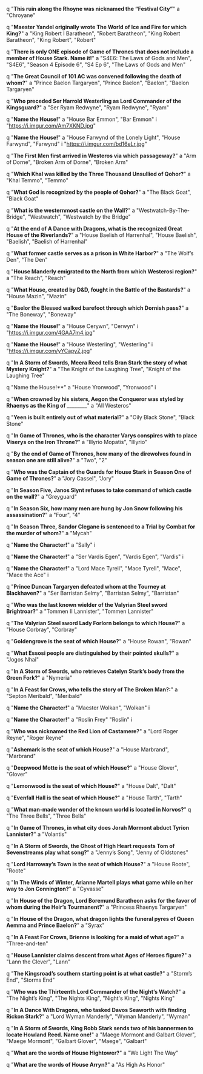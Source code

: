 q "**This ruin along the Rhoyne was nicknamed the “Festival City”**"
a "Chroyane"

q "**Maester Yandel originally wrote The World of Ice and Fire for which King?**"
a "King Robert I Baratheon", "Robert Baratheon", "King Robert Baratheon", "King Robert", "Robert"

q "**There is only ONE episode of Game of Thrones that does not include a member of House Stark. Name it!**" 
a "S4E6: The Laws of Gods and Men", "S4E6", "Season 4 Episode 6", "S4 Ep 6", "The Laws of Gods and Men"

q "**The Great Council of 101 AC was convened following the death of whom?**"
a "Prince Baelon Targaryen", "Prince Baelon", "Baelon", "Baelon Targaryen"

q "**Who preceded Ser Harrold Westerling as Lord Commander of the Kingsguard?**"
a "Ser Ryam Redwyne", "Ryam Redwyne", "Ryam"

q "**Name the House!**" 
a "House Bar Emmon", "Bar Emmon"
i "https://i.imgur.com/Am7XKND.jpg"

q "**Name the House!**" 
a "House Farwynd of the Lonely Light", "House Farwynd", "Farwynd"
i "https://i.imgur.com/bd16eLr.jpg"

q "**The First Men first arrived in Westeros via which passageway?**"
a "Arm of Dorne", "Broken Arm of Dorne", "Broken Arm"

q "**Which Khal was killed by the Three Thousand Unsullied of Qohor?**"
a "Khal Temmo", "Temmo"

q "**What God is recognized by the people of Qohor?**"
a "The Black Goat", "Black Goat"

q "**What is the westernmost castle on the Wall?**" 
a "Westwatch-By-The-Bridge", "Westwatch", "Westwatch by the Bridge"

q "**At the end of A Dance with Dragons, what is the recognized Great House of the Riverlands?**" 
a "House Baelish of Harrenhal", "House Baelish", "Baelish", "Baelish of Harrenhal"

q "**What former castle serves as a prison in White Harbor?**" 
a "The Wolf’s Den", "The Den"

q "**House Manderly emigrated to the North from which Westerosi region?**" 
a "The Reach", "Reach"

q "**What House, created by D&D, fought in the Battle of the Bastards?**" 
a "House Mazin", "Mazin"

q "**Baelor the Blessed walked barefoot through which Dornish pass?**" 
a "The Boneway", "Boneway"

q "**Name the House!**" 
a "House Cerywn", "Cerwyn"
i "https://i.imgur.com/4GAA7m4.jpg"

q "**Name the House!**" 
a "House Westerling", "Westerling"
i "https://i.imgur.com/yYCapyZ.jpg"

q "**In A Storm of Swords, Meera Reed tells Bran Stark the story of what Mystery Knight?**" 
a "The Knight of the Laughing Tree", "Knight of the Laughing Tree"

q "Name the House!**"
a "House Yronwood", "Yronwood"
i

q "**When crowned by his sisters, Aegon the Conqueror was styled by Rhaenys as the King of ________**"
a "All Westeros"

q "**Yeen is built entirely out of what material?**"
a "Oily Black Stone", "Black Stone"

q "**In Game of Thrones, who is the character Varys conspires with to place Viserys on the Iron Throne?**" 
a "Illyrio Mopatis", "Illyrio"

q "**By the end of Game of Thrones, how many of the direwolves found in season one are still alive?**" 
a "Two", "2"

q "**Who was the Captain of the Guards for House Stark in Season One of Game of Thrones?**" 
a "Jory Cassel", "Jory"

q "**In Season Five, Janos Slynt refuses to take command of which castle on the wall?**" 
a "Greyguard"

q "**In Season Six, how many men are hung by Jon Snow following his assassination?**" 
a "Four", "4"

q "**In Season Three, Sandor Clegane is sentenced to a Trial by Combat for the murder of whom?**"
a "Mycah"

q "**Name the Character!**"
a "Sally"
i

q "**Name the Character!**"
a "Ser Vardis Egen", "Vardis Egen", "Vardis"
i

q "**Name the Character!**"
a "Lord Mace Tyrell", "Mace Tyrell", "Mace", "Mace the Ace"
i 

q "**Prince Duncan Targaryen defeated whom at the Tourney at Blackhaven?**" 
a "Ser Barristan Selmy", "Barristan Selmy", "Barristan"

q "**Who was the last known wielder of the Valyrian Steel sword Brightroar?**" 
a "Tommen II Lannister", "Tommen Lannister"

q "**The Valyrian Steel sword Lady Forlorn belongs to which House?**"
a "House Corbray", "Corbray"

q "**Goldengrove is the seat of which House?**" 
a "House Rowan", "Rowan"

q "**What Essosi people are distinguished by their pointed skulls?**" 
a "Jogos Nhai"

q "**In A Storm of Swords, who retrieves Catelyn Stark’s body from the Green Fork?**"
a "Nymeria"

q "**In A Feast for Crows, who tells the story of The Broken Man?:**" 
a "Septon Meribald", "Meribald"

q "**Name the Character!**"
a "Maester Wolkan", "Wolkan"
i

q "**Name the Character!**" 
a "Roslin Frey" "Roslin"
i

q "**Who was nicknamed the Red Lion of Castamere?**"
a "Lord Roger Reyne", "Roger Reyne"

q "**Ashemark is the seat of which House?**"
a "House Marbrand", "Marbrand"

q "**Deepwood Motte is the seat of which House?**" 
a "House Glover", "Glover"

q "**Lemonwood is the seat of which House?**"
a "House Dalt", "Dalt"

q "**Evenfall Hall is the seat of which House?**"
a "House Tarth", "Tarth"

q "**What man-made wonder of the known world is located in Norvos?**"
q "The Three Bells", "Three Bells"

q "**In Game of Thrones, in what city does Jorah Mormont abduct Tyrion Lannister?**"
a "Volantis"

q "**In A Storm of Swords, the Ghost of High Heart requests Tom of Sevenstreams play what song?**" 
a "Jenny’s Song", "Jenny of Oldstones"

q "**Lord Harroway’s Town is the seat of which House?**" 
a "House Roote", "Roote"

q "**In The Winds of Winter, Arianne Martell plays what game while on her way to Jon Connington?**"
a "Cyvasse"

q "**In House of the Dragon, Lord Boremund Baratheon asks for the favor of whom during the Heir’s Tourmanent?**" 
a "Princess Rhaenys Targaryen"

q "**In House of the Dragon, what dragon lights the funeral pyres of Queen Aemma and Prince Baelon?**" 
a "Syrax"

q "**In A Feast For Crows, Brienne is looking for a maid of what age?**"
a "Three-and-ten"

q "**House Lannister claims descent from what Ages of Heroes figure?**"
a "Lann the Clever", "Lann"

q "**The Kingsroad’s southern starting point is at what castle?**" 
a "Storm’s End", "Storms End"

q "**Who was the Thirteenth Lord Commander of the Night’s Watch?**" 
a "The Night’s King", "The Nights King", "Night's King", "Nights King"

q "**In A Dance With Dragons, who tasked Davos Seaworth with finding Rickon Stark?**" 
a "Lord Wyman Manderly", "Wyman Manderly", "Wyman"

q "**In A Storm of Swords, King Robb Stark sends two of his bannermen to locate Howland Reed. Name one!**" 
a "Maege Mormont and Galbart Glover", "Maege Mormont", "Galbart Glover", "Maege", "Galbart"

q "**What are the words of House Hightower?**"
a "We Light The Way"

q "**What are the words of House Arryn?**" 
a "As High As Honor"


